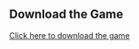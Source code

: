 ## Download the Game
[Click here to download the game](https://drive.google.com/file/d/1iGWoQD4PYjKfnzTzAk0yL7rLqRh8iFiN/view?usp=sharing)
